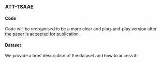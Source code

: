 ### ATT-TSAAE
#### Code
Code will be reorganised to be a more clear and plug-and-play version after the paper is accepted for publication.
#### Dataset
We provide a brief description of the dataset and how to access it.